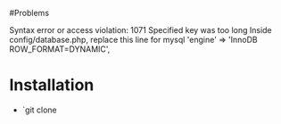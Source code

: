 #Problems

Syntax error or access violation: 1071 Specified key was too long
Inside config/database.php, replace this line for mysql
'engine' => 'InnoDB ROW_FORMAT=DYNAMIC',

# Installation

- `git clone
